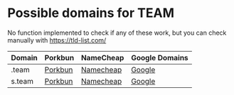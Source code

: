 # Possible domains for TEAM

No function implemented to check if any of these work, but you can check manually with https://tld-list.com/

| Domain | Porkbun | NameCheap | Google Domains |
|---|---|---|---|
| .team | [Porkbun](https://porkbun.com/checkout/search?prb=e814663da1&tlds=&idnLanguage=&search=search&q=.team) | [Namecheap](https://www.namecheap.com/domains/registration/results/?domain=.team) | [Google](https://domains.google.com/registrar/search?searchTerm=.team) |
| s.team | [Porkbun](https://porkbun.com/checkout/search?prb=e814663da1&tlds=&idnLanguage=&search=search&q=s.team) | [Namecheap](https://www.namecheap.com/domains/registration/results/?domain=s.team) | [Google](https://domains.google.com/registrar/search?searchTerm=s.team) |
